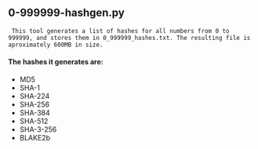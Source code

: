 ## 0-999999-hashgen.py

``` This tool generates a list of hashes for all numbers from 0 to 999999, and stores them in 0_999999_hashes.txt. The resulting file is aproximately 600MB in size.```

#### The hashes it generates are:

* MD5
* SHA-1
* SHA-224
* SHA-256
* SHA-384
* SHA-512
* SHA-3-256
* BLAKE2b
